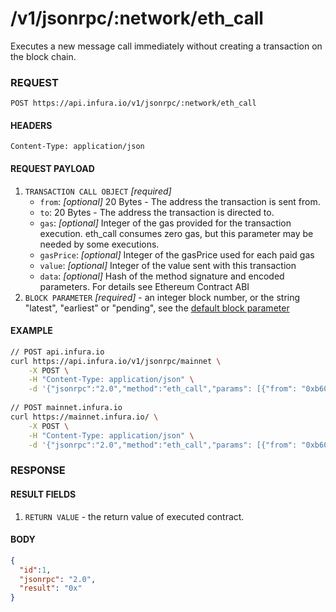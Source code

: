 # /v1/jsonrpc/:network/eth_call

Executes a new message call immediately without creating a transaction on the block chain.

### REQUEST

`POST https://api.infura.io/v1/jsonrpc/:network/eth_call`

#### HEADERS

`Content-Type: application/json`

#### REQUEST PAYLOAD
1. `TRANSACTION CALL OBJECT` _[required]_
    - `from`:  _[optional]_ 20 Bytes - The address the transaction is sent from.
    - `to`: 20 Bytes - The address the transaction is directed to.
    - `gas`: _[optional]_ Integer of the gas provided for the transaction execution. eth_call consumes zero gas, but this parameter may be needed by some executions.
    - `gasPrice`: _[optional]_ Integer of the gasPrice used for each paid gas
    - `value`: _[optional]_ Integer of the value sent with this transaction
    - `data`: _[optional]_ Hash of the method signature and encoded parameters. For details see Ethereum Contract ABI
2. `BLOCK PARAMETER` _[required]_ - an integer block number, or the string "latest", "earliest" or "pending", see the [default block parameter](https://github.com/ethereum/wiki/wiki/JSON-RPC#the-default-block-parameter)

#### EXAMPLE
```bash
// POST api.infura.io
curl https://api.infura.io/v1/jsonrpc/mainnet \
    -X POST \
    -H "Content-Type: application/json" \
    -d '{"jsonrpc":"2.0","method":"eth_call","params": [{"from": "0xb60e8dd61c5d32be8058bb8eb970870f07233155","to": "0xd46e8dd67c5d32be8058bb8eb970870f07244567","gas": "0x76c0","gasPrice": "0x9184e72a000","value": "0x9184e72a","data": "0xd46e8dd67c5d32be8d46e8dd67c5d32be8058bb8eb970870f072445675058bb8eb970870f072445675"}, "latest"],"id":1}'
    
// POST mainnet.infura.io
curl https://mainnet.infura.io/ \
    -X POST \
    -H "Content-Type: application/json" \
    -d '{"jsonrpc":"2.0","method":"eth_call","params": [{"from": "0xb60e8dd61c5d32be8058bb8eb970870f07233155","to": "0xd46e8dd67c5d32be8058bb8eb970870f07244567","gas": "0x76c0","gasPrice": "0x9184e72a000","value": "0x9184e72a","data": "0xd46e8dd67c5d32be8d46e8dd67c5d32be8058bb8eb970870f072445675058bb8eb970870f072445675"}, "latest"],"id":1}'
```

### RESPONSE

#### RESULT FIELDS
1. `RETURN VALUE` - the return value of executed contract.

#### BODY

```json
{
  "id":1,
  "jsonrpc": "2.0",
  "result": "0x"
}
```
